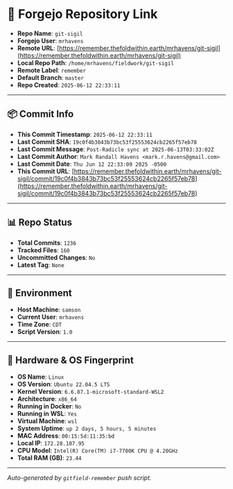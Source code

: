 # 🔗 Forgejo Repository Link

- **Repo Name**: `git-sigil`
- **Forgejo User**: `mrhavens`
- **Remote URL**: [https://remember.thefoldwithin.earth/mrhavens/git-sigil](https://remember.thefoldwithin.earth/mrhavens/git-sigil)
- **Local Repo Path**: `/home/mrhavens/fieldwork/git-sigil`
- **Remote Label**: `remember`
- **Default Branch**: `master`
- **Repo Created**: `2025-06-12 22:33:11`

---

## 📦 Commit Info

- **This Commit Timestamp**: `2025-06-12 22:33:11`
- **Last Commit SHA**: `19c0f4b3843b73bc53f25553624cb2265f57eb78`
- **Last Commit Message**: `Post-Radicle sync at 2025-06-13T03:33:02Z`
- **Last Commit Author**: `Mark Randall Havens <mark.r.havens@gmail.com>`
- **Last Commit Date**: `Thu Jun 12 22:33:09 2025 -0500`
- **This Commit URL**: [https://remember.thefoldwithin.earth/mrhavens/git-sigil/commit/19c0f4b3843b73bc53f25553624cb2265f57eb78](https://remember.thefoldwithin.earth/mrhavens/git-sigil/commit/19c0f4b3843b73bc53f25553624cb2265f57eb78)

---

## 📊 Repo Status

- **Total Commits**: `1236`
- **Tracked Files**: `160`
- **Uncommitted Changes**: `No`
- **Latest Tag**: `None`

---

## 🧭 Environment

- **Host Machine**: `samson`
- **Current User**: `mrhavens`
- **Time Zone**: `CDT`
- **Script Version**: `1.0`

---

## 🧬 Hardware & OS Fingerprint

- **OS Name**: `Linux`
- **OS Version**: `Ubuntu 22.04.5 LTS`
- **Kernel Version**: `6.6.87.1-microsoft-standard-WSL2`
- **Architecture**: `x86_64`
- **Running in Docker**: `No`
- **Running in WSL**: `Yes`
- **Virtual Machine**: `wsl`
- **System Uptime**: `up 2 days, 5 hours, 5 minutes`
- **MAC Address**: `00:15:5d:11:35:bd`
- **Local IP**: `172.28.107.95`
- **CPU Model**: `Intel(R) Core(TM) i7-7700K CPU @ 4.20GHz`
- **Total RAM (GB)**: `23.44`

---

_Auto-generated by `gitfield-remember` push script._
